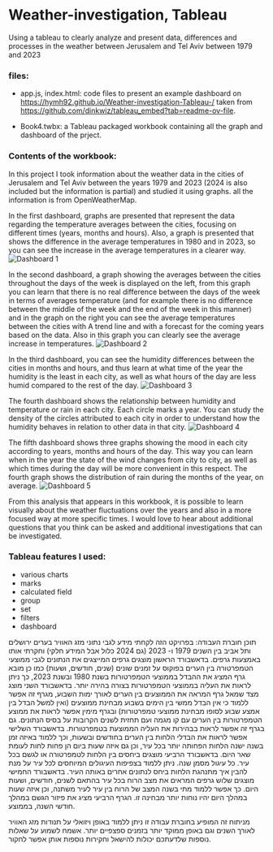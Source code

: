 # Weather-investigation, Tableau
Using a tableau to clearly analyze and present data, differences and processes in the weather between Jerusalem and Tel Aviv between 1979 and 2023

### files:
- app.js, index.html: code files to present an example dashboard on https://hymh92.github.io/Weather-investigation-Tableau-/
taken from https://github.com/dinkwiz/tableau_embed?tab=readme-ov-file.

- Book4.twbx: a Tableau packaged workbook containing all the graph and dashboard of the prject.

### Contents of the workbook:
In this project I took information about the weather data in the cities of Jerusalem and Tel Aviv between the years 1979 and 2023 (2024 is also included but the information is partial) and studied it using graphs.
all the information is from OpenWeatherMap.

In the first dashboard, graphs are presented that represent the data regarding the temperature averages between the cities, focusing on different times (years, months and hours). Also, a graph is presented that shows the difference in the average temperatures in 1980 and in 2023, so you can see the increase in the average temperatures in a clearer way.
![Dashboard 1](https://github.com/user-attachments/assets/ecca3487-ee45-4cea-aa61-0a1a12eecfc3)


In the second dashboard, a graph showing the averages between the cities throughout the days of the week is displayed on the left, from this graph you can learn that there is no real difference between the days of the week in terms of averages temperature (and for example there is no difference between the middle of the week and the end of the week in this manner) and in the graph on the right you can see the average temperatures between the cities with A trend line and with a forecast for the coming years based on the data. Also in this graph you can clearly see the average increase in temperatures.
![Dashboard 2](https://github.com/user-attachments/assets/02e685aa-628b-4185-a0b4-f89b3119736e)


In the third dashboard, you can see the humidity differences between the cities in months and hours, and thus learn at what time of the year the humidity is the least in each city, as well as what hours of the day are less humid compared to the rest of the day.
![Dashboard 3](https://github.com/user-attachments/assets/717bd7ab-97c0-4cd8-b9ac-e844f6939aea)


The fourth dashboard shows the relationship between humidity and temperature or rain in each city. Each circle marks a year. You can study the density of the circles attributed to each city in order to understand how the humidity behaves in relation to other data in that city.
![Dashboard 4](https://github.com/user-attachments/assets/a374bd6c-40ae-446e-9961-bc2e39710363)


The fifth dashboard shows three graphs showing the mood in each city according to years, months and hours of the day. This way you can learn when in the year the state of the wind changes from city to city, as well as which times during the day will be more convenient in this respect. The fourth graph shows the distribution of rain during the months of the year, on average.
![Dashboard 5 ](https://github.com/user-attachments/assets/865411d1-b55d-4495-b7f1-9e1ed75c885f)



From this analysis that appears in this workbook, it is possible to learn visually about the weather fluctuations over the years and also in a more focused way at more specific times. I would love to hear about additional questions that you think can be asked and additional investigations that can be investigated.

### Tableau features I used:
- various charts
- marks
- calculated field
- group
- set
- filters
- dashboard



תוכן חוברת העבודה:
בפרויקט הזה לקחתי מידע לגבי נתוני מזג האוויר בערים ירושלים ותל אביב בין השנים 1979 ו- 2023 (גם 2024 כלול אבל המידע חלקי) וחקרתי אותו באמצעות גרפים. 
בדאשבורד הראשון מוצגים גרפים המייצגים את הנתונים לגבי ממוצעי הטמפרטורה בין הערים בפוקוס על זמנים שונים (שנים, חודשים, ושעות) כמו כן מובא גרף המציג את ההבדל בממוצעי הטמפרטורות בשנת 1980 ובשנת 2023, כך ניתן לראות את העליה בממוצעי הטמפרטורות בצורה בהירה יותר.
בדאשבורד השני מוצג מצד שמאל גרף המראה את הממוצעים בין הערים לאורך ימות השבוע, מגרף זה אפשר ללמוד כי אין הבדל ממשי בין הימים בשבוע מבחינת ממוצעים (ואין למשל הבדל בין אמצע שבוע לסופו מבחינת ממוצעי טמפרטורות) ובגרף מימין אפשר לראות את ממוצע הטמפרטורות בין הערים עם קו מגמה ועם תחזית לשנים הקרובות על בסיס הנתונים. גם בגרף זה אפשר לראות בבהירות את העליה הממוצעת בטמפרטורות.
בדאשבורד השלישי אפשר לראות את הבדלי הלחות בין הערים בחודשים ובשעות, וכך ללמוד באיזה זמן בשנה ישנה הלחות הפחותה יותר בכל עיר, וכן גם איזה שעות ביום הן פחות לחות לעומת שאר היום.
בדאשבורד הרביעי מוצגים ביחסים בין הלחות לטמפרטורה או לגשם בכל עיר. כל עיגול מסמן שנה. ניתן ללמוד בצפיפות העיגולים המיוחסים לכל עיר על מנת להבין איך מתנהגת הלחות ביחס לנתונים אחרים באותה העיר. 
בדאשבורד החמישי מוצגים שלוש גרפים המראים את מצב הרוח בכל עיר בהתאם לשנים, חודשים, ושעות היום. כך אפשר ללמוד מתי בשנה המצב של הרוח בין עיר לעיר משתנה, וכן איזה שעות במהלך היום יהיו נוחות יותר מבחינה זו. הגרף הרביעי מציג את פיזור הגשם במהלך חודשי השנה, בממוצע. 

מניתוח זה המופיע בחוברת עבודה זו ניתן ללמוד באופן ויזואלי על תנודות מזג האוויר לאורך השנים וגם באופן ממוקד יותר בזמנים ספצפיים יותר. אשמח לשמוע על שאלות נוספות שלדעתכם יכולות להישאל וחקירות נוספות אותן אפשר לחקור. 
